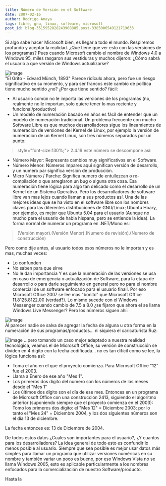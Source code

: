 ```yaml
---
title: Número de Versión en el Software
date: 2007-02-16
author: Rodrigo Amaya
tags: libre, gnu, linux, software, microsoft
post_id: blog-3515952828243908885.post-3385006549121719633
---
```


Si algo sabe hacer Microsoft bien, es llegar a todo el mundo. Respiremos profundo y aceptar la realidad. ¿Que tiene que ver esto con las versiones de los programas? Pues cuando Microsoft cambio el nombre de Windows 4.0 a Windows 95, miles rasgaron sus vestiduras y muchos dijeron: ¿Cómo sabrá el usuario a que versión de Windows actualizarse?

![image](https://bp3.blogger.com/_ayvorITawE4/RdaAu6SA9-I/AAAAAAAAAHQ/BubUZxd1mhw/s400/grito.jpg)    
"El Grito - Edvard Münch, 1893"
Parece ridículo ahora, pero fue un riesgo significativo en su momento, y para ser francos este cambio de política tiene mucho sentido ¿no? ¿Por que tiene sentido? fácil:

- Al usuario común no le importa las versiones de los programas (no, realmente no le importan, solo quiere tener lo mas reciente y funcional/productivo)
- Un modelo de numeración basado en años es fácil de entender que un modelo de numeración tradicional.
Un problema frecuente con mucho Software Libre es que muchos desarrolladores sigue los lineamientos de numeración de versiones del Kernel de Linux, por ejemplo la versión de numeración de un Kernel Linux, son tres números separados por un punto:

> style="font-size:130%;"> 2.4.19
este número se descompone así:

- Número Mayor: Representa cambios muy significativos en el Software.
- Número Menor: Números impares aquí significan versión de desarrollo, y un numero par significa versión de producción.
- Micro Número / Parche: Significa numero de entullezcan o re-compilación o que arreglaron un bug o alguna otra cosa.
Esa numeración tiene lógica para algo tan delicado como el desarrollo de un Kernel de un Sistema Operativo. Pero los desarrolladores de software libre van mas lejos cuando llaman a sus productos así. Una de las mejores ideas que se ha visto en el software libre son los nombres claves para las diferentes distribuciones de GNU/Linux; Ubuntu Hoary, por ejemplo, es mejor que Ubuntu 5.04 para el usuario (Aunque no mucho para el usuario de habla hispana, pero se entiende la idea). La forma normal de numerar un programa en .NET/Mono es:

> (Versión mayor).(Versión
> Menor).(Numero de revisión).(Numero de construcción)

Pero como dije antes, al usuario todos esos números no le importan y es mas, muchas veces:

- Lo confunden
- No saben para que sirve
- No le dan importancia
Y es que la numeración de las versiones se usa en caso de emergencia o actualización de Software, para la etapa de desarrollo o para darle seguimiento en general pero no para el nombre comercial de un software enfocado para el usuario final!. Por eso Microsoft Office 2007 se lee mas "bonito" que Microsoft Office 11.8125.8122.00 (verdad?). Lo mismo sucede con el Windows Messenger cuando cambio de 7.5 a 8.0 ¿se fijaron que ahora el se llama Windows Live Messenger? Pero los números siguen ahí:

![image](https://bp0.blogger.com/_ayvorITawE4/RdZ1xKSA99I/AAAAAAAAAHI/IHkaYidDPxw/s400/messenger.jpg)    
Al parecer nadie se salva de agregar la fecha de alguna u otra forma en la numeración de sus programas/productos... ni siquiera el caricaturista Ruz:

![image](https://bp3.blogger.com/_ayvorITawE4/RdaCX6SA9_I/AAAAAAAAAHY/ZufbAfpnUYs/s200/ruzhoy.JPG)    ...pero tomando un
caso mejor adaptado a nuestra realidad tecnológica, veamos el de Microsoft Office, su versión de construcción se dividen en 4 dígito con la fecha codificada... no es tan difícil como se lee, la lógica funciona así:

- Toma el año en el que el proyecto comienza. Para Microsoft Office "12" fue el 2003.
- Llama a Enero de ese año "Mes 1".
- Los primeros dos dígito del numero son los números de los meses desde el "Mes 1"
- Los últimos dos dígito son el día de ese mes.
Entonces en un programa de Microsoft Office con una construcción 2413, siguiendo el algoritmo anterior (suponiendo siempre que el proyecto comienza en el 2003): Tomo los primeros dos dígito: el "Mes 12" = Diciembre 2003; por lo tanto el "Mes 24" = Diciembre 2004, y los dos siguientes números son el día 13 de diciembre.

La fecha entonces es: 13 de Diciembre de 2004.

De todos estos datos ¿Cuales son importantes para el usuario?, ¿Y cuantos para los desarrolladores? La idea general de todo esto es confundir lo menos posible al usuario. Siempre que sea posible es mejor usar datos más simples para llamar un programa que utilizar versiones numéricas en su nombre y también variar un poco es bueno, por eso Windows Vista no se llama Windows 2005, esto es aplicable particularmente a los nombres enfocados para la comercialización de nuestro Software/producto.

Hasta la
